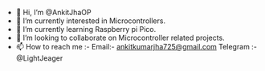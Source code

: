 - 👋 Hi, I’m @AnkitJhaOP
- 👀 I’m currently  interested in Microcontrollers.
- 🌱 I’m currently learning Raspberry  pi Pico.
- 💞️ I’m looking to collaborate on Microcontroller related projects.
- 📫 How to reach me :- 
     Email:- ankitkumarjha725@gmail.com
     Telegram :- @LightJeager

<!---
AnkitJhaOP/AnkitJhaOP is a ✨ special ✨ repository because its `README.md` (this file) appears on your GitHub profile.
You can click the Preview link to take a look at your changes.
--->
